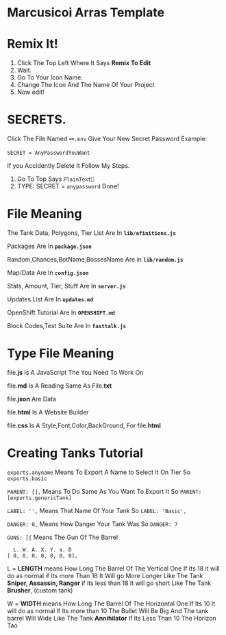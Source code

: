 # Marcusicoi Arras Template 

# Remix It!

1. Click The Top Left Where It Says **Remix To Edit**
2. Wait.
3. Go To Your Icon Name.
4. Change The Icon And The Name Of Your Project
5. Now edit!

# SECRETS.

Click The File Named `🗝️.env`
Give Your New Secret Password
Example:
```
SECRET = AnyPasswordYouWant
```
If you Accidently Delete It Follow My Steps.
1. Go To Top Says `PlainText🧿`
2. TYPE: SECRET = `anypassword`
Done!

# File Meaning
The Tank Data, Polygons, Tier List Are In **`lib/efinitions.js`**

Packages Are In **`package.json`**

Random,Chances,BotName,BossesName Are in **`lib/random.js`**

Map/Data Are In **`config.json`**

Stats, Amount, Tier, Stuff Are In **`server.js`**

Updates List Are In **`updates.md`**

OpenShift Tutorial Are In **`OPENSHIFT.md`**

Block Codes,Test Suite Are In **`fasttalk.js`**

# Type File Meaning

file.**js** Is A JavaScript The You Need To Work On

file.**md** Is A Reading Same As File.**txt**

file.**json** Are Data

file.**html** Is A Website Builder

file.**css** Is A Style,Font,Color,BackGround, For file.**html**

# Creating Tanks Tutorial

`exports.anyname` Means To Export A Name to Select It On Tier So `exports.basic`

`PARENT: [],` Means To Do Same As You Want To Export It So `PARENT: [exports.genericTank]`

`LABEL: '',` Means That Name Of Your Tank So
`LABEL: 'Basic',`

`DANGER: 0,` Means How Danger Your Tank Was So `DANGER: 7`

`GUNS: [{` Means The Gun Of The Barrel 

```
  L. W. A. X. Y. a. D
[ 0, 0, 0, 0, 0, 0, 0],
```

L = **LENGTH** means How Long The Barrel Of The Vertical One If Its 18 it will do as normal if Its
more Than 18 It Will go More Longer Like The Tank **Sniper, Assassin, Ranger**
if its less than 18 It will go short Like The Tank **Brusher**, (custom tank)

W = **WIDTH** means How Long The Barrel Of The Horizontal One If Its 10 It will do as normal
If Its more than 10 The Bullet Will Be Big And The tank barrel Will Wide Like The Tank
**Annihilator** If Its Less Than 10 The Horizon Tao 
 